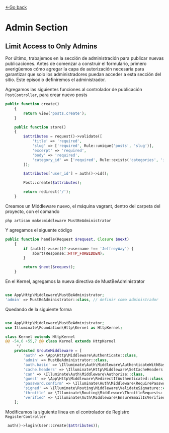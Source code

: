 [<-Go back](/README.md)

# Admin Section

## Limit Access to Only Admins

Por último, trabajemos en la sección de administración para publicar nuevas publicaciones. Antes de comenzar a construir el formulario, primero averigüemos cómo agregar la capa de autorización necesaria para garantizar que solo los administradores puedan acceder a esta sección del sitio. Este episodio definiremos el administrador.

Agregamos las siguientes funciones al controlador de publicación `PostController`, para crear nuevo posts

```php
public function create()
    {
        return view('posts.create');
    }

    public function store()
    {
        $attributes = request()->validate([
            'title' => 'required',
            'slug' => ['required', Rule::unique('posts', 'slug')],
            'excerpt' => 'required',
            'body' => 'required',
            'category_id' => ['required', Rule::exists('categories', 'id')]
        ]);

        $attributes['user_id'] = auth()->id();

        Post::create($attributes);

        return redirect('/');
    }
```

Creamos un Middleware nuevo, el máquina vagrant, dentro del carpeta del proyecto, con el comando 

    php artisan make:middleware MustBeAdministrator


Y agregamos el siguente código 

```php
public function handle(Request $request, Closure $next)
    {
        if (auth()->user()?->username !== 'JeffreyWay') {
            abort(Response::HTTP_FORBIDDEN);
        }

        return $next($request);
    }
```

En el Kernel, agregamos la nueva directiva de MustBeAdministrator

```php 

use App\Http\Middleware\MustBeAdministrator;
'admin' => MustBeAdministrator::class, // definir como administrador
```

Quedando de la siguiente forma

```php

use App\Http\Middleware\MustBeAdministrator;
use Illuminate\Foundation\Http\Kernel as HttpKernel;

class Kernel extends HttpKernel
@@ -54,6 +55,7 @@ class Kernel extends HttpKernel
     */
    protected $routeMiddleware = [
        'auth' => \App\Http\Middleware\Authenticate::class,
        'admin' => MustBeAdministrator::class,
        'auth.basic' => \Illuminate\Auth\Middleware\AuthenticateWithBasicAuth::class,
        'cache.headers' => \Illuminate\Http\Middleware\SetCacheHeaders::class,
        'can' => \Illuminate\Auth\Middleware\Authorize::class,
        'guest' => \App\Http\Middleware\RedirectIfAuthenticated::class,
        'password.confirm' => \Illuminate\Auth\Middleware\RequirePassword::class,
        'signed' => \Illuminate\Routing\Middleware\ValidateSignature::class,
        'throttle' => \Illuminate\Routing\Middleware\ThrottleRequests::class,
        'verified' => \Illuminate\Auth\Middleware\EnsureEmailIsVerified::class,
    ];

```

Modificamos la siguiente linea en el controlador de Registro `RegisterController`

```php
 auth()->login(User::create($attributes));
```

## 

